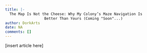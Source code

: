 ```yaml
---
title: |-
  The Map Is Not the Cheese: Why My Colony’s Maze Navigation Is
                  Better Than Yours (Coming "Soon"...)
author: DorkArts
date: NA
comments: []
---
```


[insert article here]